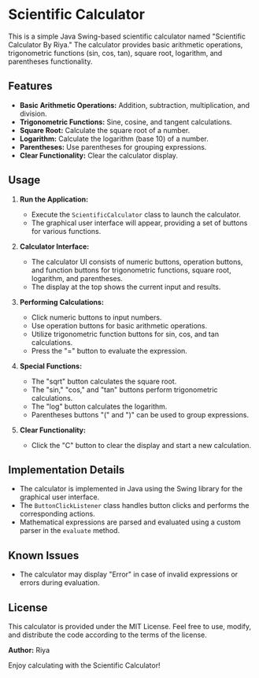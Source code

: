 # Scientific Calculator

This is a simple Java Swing-based scientific calculator named "Scientific Calculator By Riya." The calculator provides basic arithmetic operations, trigonometric functions (sin, cos, tan), square root, logarithm, and parentheses functionality.

## Features

- **Basic Arithmetic Operations:** Addition, subtraction, multiplication, and division.
- **Trigonometric Functions:** Sine, cosine, and tangent calculations.
- **Square Root:** Calculate the square root of a number.
- **Logarithm:** Calculate the logarithm (base 10) of a number.
- **Parentheses:** Use parentheses for grouping expressions.
- **Clear Functionality:** Clear the calculator display.

## Usage

1. **Run the Application:**
   - Execute the `ScientificCalculator` class to launch the calculator.
   - The graphical user interface will appear, providing a set of buttons for various functions.

2. **Calculator Interface:**
   - The calculator UI consists of numeric buttons, operation buttons, and function buttons for trigonometric functions, square root, logarithm, and parentheses.
   - The display at the top shows the current input and results.

3. **Performing Calculations:**
   - Click numeric buttons to input numbers.
   - Use operation buttons for basic arithmetic operations.
   - Utilize trigonometric function buttons for sin, cos, and tan calculations.
   - Press the "=" button to evaluate the expression.

4. **Special Functions:**
   - The "sqrt" button calculates the square root.
   - The "sin," "cos," and "tan" buttons perform trigonometric calculations.
   - The "log" button calculates the logarithm.
   - Parentheses buttons "(" and ")" can be used to group expressions.

5. **Clear Functionality:**
   - Click the "C" button to clear the display and start a new calculation.

## Implementation Details

- The calculator is implemented in Java using the Swing library for the graphical user interface.
- The `ButtonClickListener` class handles button clicks and performs the corresponding actions.
- Mathematical expressions are parsed and evaluated using a custom parser in the `evaluate` method.

## Known Issues

- The calculator may display "Error" in case of invalid expressions or errors during evaluation.

## License

This calculator is provided under the MIT License. Feel free to use, modify, and distribute the code according to the terms of the license.

**Author:** Riya

Enjoy calculating with the Scientific Calculator!
